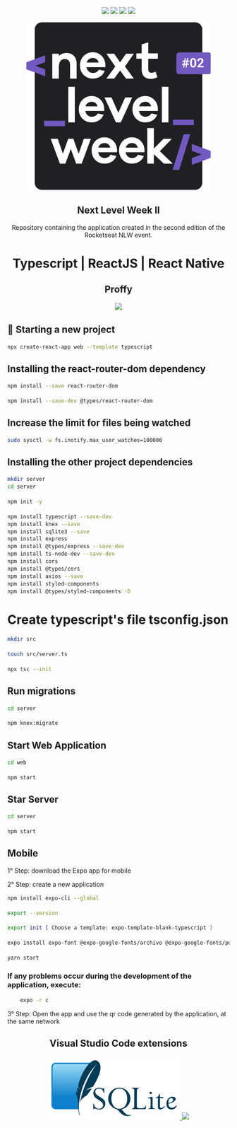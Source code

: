 <p align="center">
    <img src="https://img.shields.io/github/license/MagicalStrangeQuark/NLW2"/>
    <img src="https://img.shields.io/github/last-commit/MagicalStrangeQuark/NLW2"/>
    <img src="https://img.shields.io/github/languages/count/MagicalStrangeQuark/NLW2"/>
    <img src="https://img.shields.io/github/languages/top/MagicalStrangeQuark/NLW2"/>
</p>

<p align="center">
    <img src="logo.svg"/>
</p>

<h2 align="center">
    Next Level Week II
</h2>

<p align="center">
    Repository containing the application created in the second edition of the Rocketseat NLW event.
</p>

<h1 align="center">
    Typescript | ReactJS | React Native 
</h1>

<h2 align="center">
    Proffy
</h2>

<p align="center">
    <img src="https://media.giphy.com/media/cPfjwUZtwArxyHVqjz/giphy.gif">
</p>

## 👺 Starting a new project

```bash
npx create-react-app web --template typescript
```

## Installing the react-router-dom dependency

```bash
npm install --save react-router-dom

npm install --save-dev @types/react-router-dom
```

## Increase the limit for files being watched

```bash
sudo sysctl -w fs.inotify.max_user_watches=100000
```

## Installing the other project dependencies

```bash
mkdir server
cd server

npm init -y

npm install typescript --save-dev
npm install knex --save
npm install sqlite3 --save
npm install express
npm install @types/express --save-dev
npm install ts-node-dev --save-dev
npm install cors
npm install @types/cors
npm install axios --save
npm install styled-components
npm install @types/styled-components -D
```

# Create typescript's file tsconfig.json

```bash
mkdir src

touch src/server.ts

npx tsc --init
```

## Run migrations

```bash
cd server

npm knex:migrate
```

## Start Web Application

```bash
cd web

npm start
```

## Star Server

```bash
cd server

npm start
```

## Mobile

1° Step: download the Expo app for mobile

2° Step: create a new application

```bash
npm install expo-cli --global

export --version

export init [ Choose a template: expo-template-blank-typescript ]

expo install expo-font @expo-google-fonts/archivo @expo-google-fonts/poppins

yarn start
```

### If any problems occur during the development of the application, execute:

```bash
    expo -r c
```

3° Step: Open the app and use the qr code generated by the application, at the same network

<h2 align="center">
    Visual Studio Code extensions
</h2>

<p align="center">
    <a href="https://marketplace.visualstudio.com/items?itemName=alexcvzz.vscode-sqlite" >
        <img src="SQLite370.svg.png" width="300"></img>
    </a>
    <a href="https://marketplace.visualstudio.com/items?itemName=jpoissonnier.vscode-styled-components" >
        <img src="https://blog.jayway.com/wp-content/uploads/2019/05/New-Project-1.png" width="300"></img>
    </a>
</p>